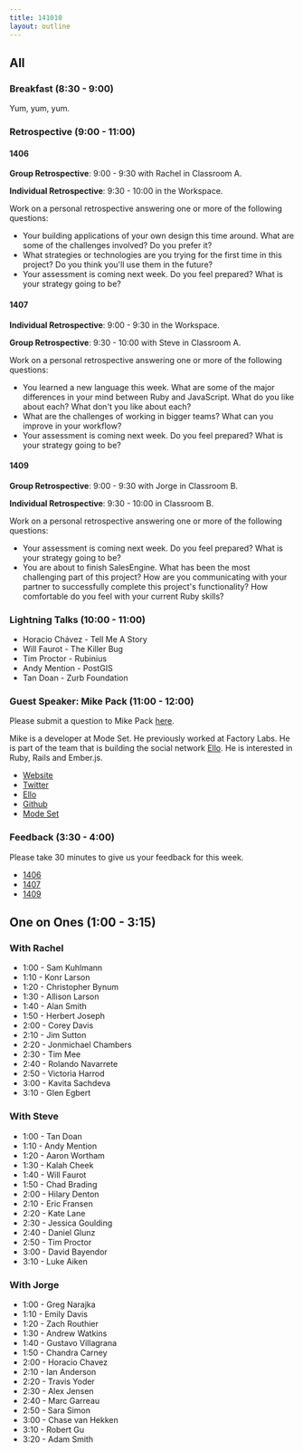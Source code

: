 ```yaml
---
title: 141010
layout: outline
---
```


## All

### Breakfast (8:30 - 9:00)

Yum, yum, yum.

### Retrospective (9:00 - 11:00)

#### 1406

**Group Retrospective**: 9:00 - 9:30 with Rachel in Classroom A.

**Individual Retrospective**: 9:30 - 10:00 in the Workspace.

Work on a personal retrospective answering one or more of the following questions:

* Your building applications of your own design this time around. What are some of the challenges involved? Do you prefer it?
* What strategies or technologies are you trying for the first time in this project? Do you think you'll use them in the future?
* Your assessment is coming next week. Do you feel prepared? What is your strategy going to be?

#### 1407

**Individual Retrospective**: 9:00 - 9:30 in the Workspace.

**Group Retrospective**: 9:30 - 10:00 with Steve in Classroom A.

Work on a personal retrospective answering one or more of the following questions:

* You learned a new language this week. What are some of the major differences in your mind between Ruby and JavaScript. What do you like about each? What don't you like about each?
* What are the challenges of working in bigger teams? What can you improve in your workflow?
* Your assessment is coming next week. Do you feel prepared? What is your strategy going to be?

#### 1409

**Group Retrospective**: 9:00 - 9:30 with Jorge in Classroom B.

**Individual Retrospective**: 9:30 - 10:00 in Classroom B.

Work on a personal retrospective answering one or more of the following questions:

* Your assessment is coming next week. Do you feel prepared? What is your strategy going to be?
* You are about to finish SalesEngine. What has been the most challenging part of this project? How are you communicating with your partner to successfully complete this project's functionality? How comfortable do you feel with your current Ruby skills?

### Lightning Talks (10:00 - 11:00)

* Horacio Chávez - Tell Me A Story
* Will Faurot - The Killer Bug
* Tim Proctor - Rubinius
* Andy Mention - PostGIS
* Tan Doan - Zurb Foundation

### Guest Speaker: Mike Pack (11:00 - 12:00)

Please submit a question to Mike Pack [here](https://www.google.com/moderator/#15/e=216535&t=216535.40).

Mike is a developer at Mode Set. He previously worked at Factory Labs. He is part of the team that is building the social network [Ello](https://ello.co/). He is interested in Ruby, Rails and Ember.js.

* [Website](http://mikepackdev.com/)
* [Twitter](https://twitter.com/zombidev)
* [Ello](https://ello.co/mikepack)
* [Github](https://github.com/mikepack)
* [Mode Set](http://modeset.com/)

### Feedback (3:30 - 4:00)

Please take 30 minutes to give us your feedback for this week.

* [1406](https://docs.google.com/a/casimircreative.com/forms/d/14xTVIUe9QgjSIE6V1DORTetZIzCyTO6c1eUrVdUFxMA/viewform)
* [1407](https://docs.google.com/a/casimircreative.com/forms/d/1liSeDxl4KlzrLMIeH7CiRyW6vXb0Vw2DCpsa0ALyqR4/viewform)
* [1409](https://docs.google.com/a/casimircreative.com/forms/d/1cb06B-ftJkuVLwTfDELXuilQXeLrEnXm6wJWlpqniBk/viewform)

## One on Ones (1:00 - 3:15)

### With Rachel

* 1:00 - Sam Kuhlmann
* 1:10 - Konr Larson
* 1:20 - Christopher Bynum
* 1:30 - Allison Larson
* 1:40 - Alan Smith
* 1:50 - Herbert Joseph
* 2:00 - Corey Davis
* 2:10 - Jim Sutton
* 2:20 - Jonmichael Chambers
* 2:30 - Tim Mee
* 2:40 - Rolando Navarrete
* 2:50 - Victoria Harrod
* 3:00 - Kavita Sachdeva
* 3:10 - Glen Egbert

### With Steve

* 1:00 - Tan Doan
* 1:10 - Andy Mention
* 1:20 - Aaron Wortham
* 1:30 - Kalah Cheek
* 1:40 - Will Faurot
* 1:50 - Chad Brading
* 2:00 - Hilary Denton
* 2:10 - Eric Fransen
* 2:20 - Kate Lane
* 2:30 - Jessica Goulding
* 2:40 - Daniel Glunz
* 2:50 - Tim Proctor
* 3:00 - David Bayendor
* 3:10 - Luke Aiken

### With Jorge

* 1:00 - Greg Narajka
* 1:10 - Emily Davis
* 1:20 - Zach Routhier
* 1:30 - Andrew Watkins
* 1:40 - Gustavo Villagrana
* 1:50 - Chandra Carney
* 2:00 - Horacio Chavez
* 2:10 - Ian Anderson
* 2:20 - Travis Yoder
* 2:30 - Alex Jensen
* 2:40 - Marc Garreau
* 2:50 - Sara Simon
* 3:00 - Chase van Hekken
* 3:10 - Robert Gu
* 3:20 - Adam Smith
